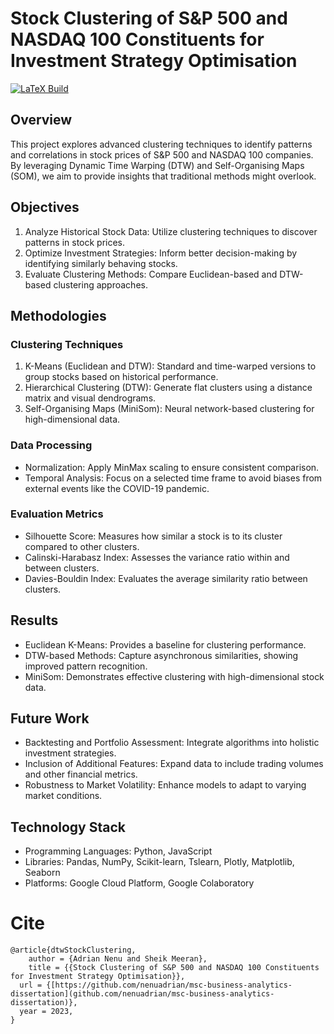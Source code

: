 # Stock Clustering of S&P 500 and NASDAQ 100 Constituents for Investment Strategy Optimisation

[![LaTeX Build](https://github.com/nenuadrian/msc-business-analytics-dissertation/actions/workflows/latex.yml/badge.svg)](https://github.com/nenuadrian/msc-business-analytics-dissertation/actions/workflows/latex.yml)

## Overview

This project explores advanced clustering techniques to identify patterns and correlations in stock prices of S&P 500 and NASDAQ 100 companies. By leveraging Dynamic Time Warping (DTW) and Self-Organising Maps (SOM), we aim to provide insights that traditional methods might overlook.

## Objectives

1.	Analyze Historical Stock Data: Utilize clustering techniques to discover patterns in stock prices.
2.	Optimize Investment Strategies: Inform better decision-making by identifying similarly behaving stocks.
3.	Evaluate Clustering Methods: Compare Euclidean-based and DTW-based clustering approaches.

## Methodologies

### Clustering Techniques

1.	K-Means (Euclidean and DTW): Standard and time-warped versions to group stocks based on historical performance.
2.	Hierarchical Clustering (DTW): Generate flat clusters using a distance matrix and visual dendrograms.
3.	Self-Organising Maps (MiniSom): Neural network-based clustering for high-dimensional data.

### Data Processing

*	Normalization: Apply MinMax scaling to ensure consistent comparison.
*	Temporal Analysis: Focus on a selected time frame to avoid biases from external events like the COVID-19 pandemic.

### Evaluation Metrics

*	Silhouette Score: Measures how similar a stock is to its cluster compared to other clusters.
*	Calinski-Harabasz Index: Assesses the variance ratio within and between clusters.
*	Davies-Bouldin Index: Evaluates the average similarity ratio between clusters.

## Results

*	Euclidean K-Means: Provides a baseline for clustering performance.
*	DTW-based Methods: Capture asynchronous similarities, showing improved pattern recognition.
*	MiniSom: Demonstrates effective clustering with high-dimensional stock data.

## Future Work

*	Backtesting and Portfolio Assessment: Integrate algorithms into holistic investment strategies.
*	Inclusion of Additional Features: Expand data to include trading volumes and other financial metrics.
*	Robustness to Market Volatility: Enhance models to adapt to varying market conditions.

## Technology Stack

*	Programming Languages: Python, JavaScript
*	Libraries: Pandas, NumPy, Scikit-learn, Tslearn, Plotly, Matplotlib, Seaborn
*	Platforms: Google Cloud Platform, Google Colaboratory

# Cite

```
@article{dtwStockClustering,
	author = {Adrian Nenu and Sheik Meeran},
	title = {{Stock Clustering of S&P 500 and NASDAQ 100 Constituents for Investment Strategy Optimisation}},
  url = {[https://github.com/nenuadrian/msc-business-analytics-dissertation](github.com/nenuadrian/msc-business-analytics-dissertation)},
  year = 2023,
}
```
